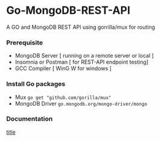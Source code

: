 # Go-MongoDB-REST-API
A GO and MongoDB REST API using gorrilla/mux for routing

### Prerequisite
- MongoDB Server [ running on a remote server or local ]
- Insomnia or Postman [ for REST-API endpoint testing]
- GCC Compiler [ WinG W for windows ]

### Install Go packages
- Mux ``` go get "github.com/gorilla/mux" ```
- MongoDB Driver ` go.mongodb.org/mongo-driver/mongo `


### Documentation

[title](https://www.mongodb.com/blog/post/mongodb-go-driver-tutorial)
